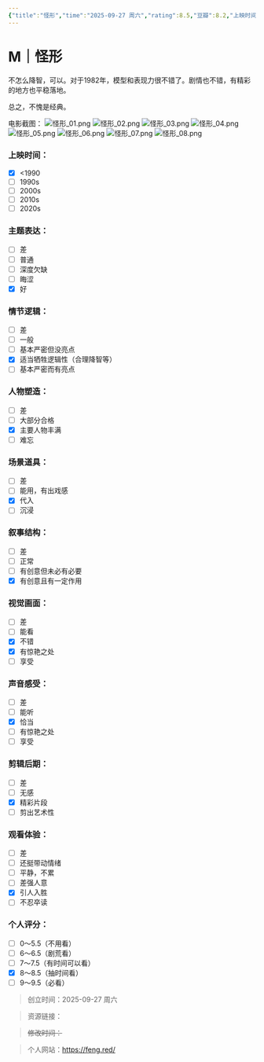 ```yaml
---
{"title":"怪形","time":"2025-09-27 周六","rating":8.5,"豆瓣":8.2,"上映时间":["1982"],"类型":["M","恐怖"],"导演":["约翰·卡朋特 John Carpenter"],"主演":null,"国家/地区":["美国"],"片长/分钟":"109 分钟","dg-publish":true,"permalink":"/300 评价/M电影/新近看过/怪形/","dgPassFrontmatter":true,"created":"2025-09-27T16:53:00.051+08:00","updated":"2025-09-28T21:37:32.308+08:00"}
---
```


# M｜怪形
不怎么降智，可以。对于1982年，模型和表现力很不错了。剧情也不错，有精彩的地方也平稳落地。

总之，不愧是经典。

电影截图：
![怪形_01.png](https://maple-forest-1315227141.cos.ap-nanjing.myqcloud.com/250928_怪形/怪形_01.png)
![怪形_02.png](https://maple-forest-1315227141.cos.ap-nanjing.myqcloud.com/250928_怪形/怪形_02.png)
![怪形_03.png](https://maple-forest-1315227141.cos.ap-nanjing.myqcloud.com/250928_怪形/怪形_03.png)
![怪形_04.png](https://maple-forest-1315227141.cos.ap-nanjing.myqcloud.com/250928_怪形/怪形_04.png)
![怪形_05.png](https://maple-forest-1315227141.cos.ap-nanjing.myqcloud.com/250928_怪形/怪形_05.png)
![怪形_06.png](https://maple-forest-1315227141.cos.ap-nanjing.myqcloud.com/250928_怪形/怪形_06.png)
![怪形_07.png](https://maple-forest-1315227141.cos.ap-nanjing.myqcloud.com/250928_怪形/怪形_07.png)
![怪形_08.png](https://maple-forest-1315227141.cos.ap-nanjing.myqcloud.com/250928_怪形/怪形_08.png)
### 上映时间：
- [x] <1990
- [ ] 1990s
- [ ] 2000s
- [ ] 2010s
- [ ] 2020s
### 主题表达：
- [ ] 差
- [ ] 普通
- [ ] 深度欠缺
- [ ] 晦涩
- [x] 好
### 情节逻辑：
- [ ] 差
- [ ] 一般
- [ ] 基本严密但没亮点
- [x] 适当牺牲逻辑性（合理降智等）
- [ ] 基本严密而有亮点
### 人物塑造：
- [ ] 差
- [ ] 大部分合格
- [x] 主要人物丰满
- [ ] 难忘
### 场景道具：
- [ ] 差
- [ ] 能用，有出戏感
- [x] 代入
- [ ] 沉浸
### 叙事结构：
- [ ] 差
- [ ] 正常
- [ ] 有创意但未必有必要
- [x] 有创意且有一定作用
### 视觉画面：
- [ ] 差
- [ ] 能看
- [x] 不错
- [x] 有惊艳之处
- [ ] 享受
### 声音感受：
- [ ] 差
- [ ] 能听
- [x] 恰当
- [ ] 有惊艳之处
- [ ] 享受
### 剪辑后期：
- [ ] 差
- [ ] 无感
- [x] 精彩片段
- [ ] 剪出艺术性
### 观看体验：
- [ ] 差
- [ ] 还挺带动情绪
- [ ] 平静，不累
- [ ] 差强人意
- [x] 引人入胜
- [ ] 不忍卒读
### 个人评分：
- [ ] 0～5.5（不用看）
- [ ] 6～6.5（剧荒看）
- [ ] 7～7.5（有时间可以看）
- [x] 8～8.5（抽时间看）
- [ ] 9～9.5（必看）

>创立时间：2025-09-27 周六

>资源链接：

>~~修改时间：~~

>个人网站：https://feng.red/



